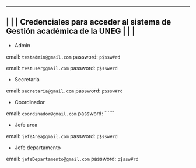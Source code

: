 --------------------------------------------------------------------------
|                                                                         |
| Credenciales para acceder al sistema de Gestión académica de la UNEG    |
|                                                                         |     
---------------------------------------------------------------------------

- Admin

email: ```testadmin@gmail.com```
password: ```p$ssw#rd```


email: ```testuser@gmail.com```
password: ```p$ssw#rd```

- Secretaria

email: ```secretaria@gmail.com```
password: ```p$ssw#rd```

- Coordinador

email: ```coordinador@gmail.com```
password: ``````

- Jefe area

email: ```jefeArea@gmail.com```
password: ```p$ssw#rd```

- Jefe departamento

email: ```jefeDepartamento@gmail.com```
password: ```p$ssw#rd```

